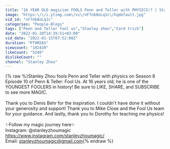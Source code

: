 ```yaml
---
title: "16 YEAR OLD magician FOOLS Penn and Teller with PHYSICS!? | Stanley Zhou on Fool Us"
image: "https:\/\/i.ytimg.com\/vi\/nF7nb8oLq1c\/hqdefault.jpg"
vid_id: "nF7nb8oLq1c"
categories: "People-Blogs"
tags: ["Penn and Teller fool us","Stanley zhou","Card trick"]
date: "2022-01-20T14:39:51+03:00"
vid_date: "2022-01-15T07:52:08Z"
duration: "PT9M26S"
viewcount: "192439"
likeCount: "5240"
dislikeCount: ""
channel: "Stanley Zhou"
---
```

{% raw %}Stanley Zhou fools Penn and Teller with physics on Season 8 Episode 10 of Penn &amp; Teller: Fool Us. At 16 years old, he is one of the YOUNGEST FOOLERS in history! Be sure to LIKE, SHARE, and SUBSCRIBE to see more MAGIC.<br /><br />Thank you to Denis Behr for the inspiration. I couldn't have done it without your generosity and support! Thank you to Mike Close and the Fool Us team for your guidance. And lastly, thank you to Dorothy for teaching me physics!<br /><br />✨Follow my magic journey here✨<br />Instagram: @stanleyzhoumagic<br /><a rel="nofollow" target="blank" href="https://www.instagram.com/stanleyzhoumagic/">https://www.instagram.com/stanleyzhoumagic/</a><br />Email: stanleyzhoumagic@gmail.com{% endraw %}
